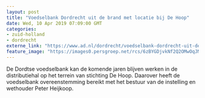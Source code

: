```yaml
---
layout: post
title: "Voedselbank Dordrecht uit de brand met locatie bij De Hoop"
date: Wed, 10 Apr 2019 07:09:00 GMT
categories: 
- zuid-holland 
- dordrecht 
externe_link: "https://www.ad.nl/dordrecht/voedselbank-dordrecht-uit-de-brand-met-locatie-bij-de-hoop~a835c393/"
feature_image: "https://images0.persgroep.net/rcs/6zBYGDjvkNf2Q2OMwOqJMp_mVPE/diocontent/129370098/_fitwidth/400/?appId=21791a8992982cd8da851550a453bd7f&quality=0.7"
---
```


De Dordtse voedselbank kan de komende jaren blijven werken in de distributiehal op het terrein van stichting De Hoop. Daarover heeft de voedselbank overeenstemming bereikt met het bestuur van de instelling en wethouder Peter Heijkoop.
